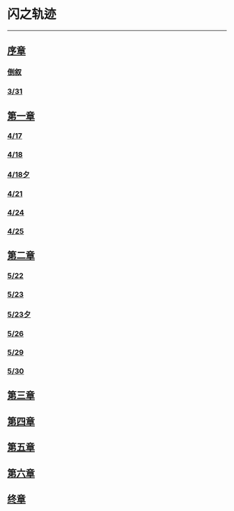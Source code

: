 # 闪之轨迹

---

## [序章](/game/TheLegendOfHeroes/SenNoKiseki/chapters/序章/README.md#序章-托尔兹士官学院)
### [倒叙](/game/TheLegendOfHeroes/SenNoKiseki/chapters/序章/README.md#倒叙)
### [3/31](/game/TheLegendOfHeroes/SenNoKiseki/chapters/序章/README.md#_331)
## [第一章](/game/TheLegendOfHeroes/SenNoKiseki/chapters/第一章/README.md#第一章-新学期-初次实习)
### [4/17](/game/TheLegendOfHeroes/SenNoKiseki/chapters/第一章/README.md#_417)
### [4/18](/game/TheLegendOfHeroes/SenNoKiseki/chapters/第一章/README.md#_418)
### [4/18夕](/game/TheLegendOfHeroes/SenNoKiseki/chapters/第一章/README.md#_418夕)
### [4/21](/game/TheLegendOfHeroes/SenNoKiseki/chapters/第一章/README.md#_421)
### [4/24](/game/TheLegendOfHeroes/SenNoKiseki/chapters/第一章/README.md#_424)
### [4/25](/game/TheLegendOfHeroes/SenNoKiseki/chapters/第一章/README.md#_425)
## [第二章](/game/TheLegendOfHeroes/SenNoKiseki/chapters/第二章/README.md#第二章-美丽的翡翠公都)
### [5/22](/game/TheLegendOfHeroes/SenNoKiseki/chapters/第二章/README.md#_522)
### [5/23](/game/TheLegendOfHeroes/SenNoKiseki/chapters/第二章/README.md#_523)
### [5/23夕](/game/TheLegendOfHeroes/SenNoKiseki/chapters/第二章/README.md#_523夕)
### [5/26](/game/TheLegendOfHeroes/SenNoKiseki/chapters/第二章/README.md#_526)
### [5/29](/game/TheLegendOfHeroes/SenNoKiseki/chapters/第二章/README.md#_529)
### [5/30](/game/TheLegendOfHeroes/SenNoKiseki/chapters/第二章/README.md#_530)
## [第三章](/game/TheLegendOfHeroes/SenNoKiseki/chapters/第三章/README.md#第三章-横跨铁路-苍穹的大地)
## [第四章](/game/TheLegendOfHeroes/SenNoKiseki/chapters/第四章/README.md#第四章-绯之帝都-仲夏祭)
## [第五章](/game/TheLegendOfHeroes/SenNoKiseki/chapters/第五章/README.md#第五章-开始行动的意志)
## [第六章](/game/TheLegendOfHeroes/SenNoKiseki/chapters/第六章/README.md#第六章-黑与银-钢都动乱)
## [终章](/game/TheLegendOfHeroes/SenNoKiseki/chapters/终章/README.md#终章-士官学院祭然后)